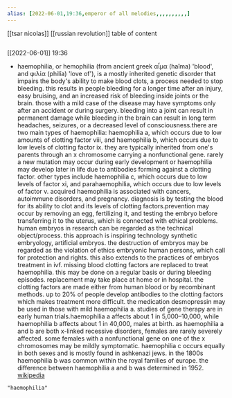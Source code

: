 ```yaml
---
alias: [2022-06-01,19:36,emperor of all melodies,,,,,,,,,,]
---
```

[[tsar nicolas]] [[russian revolution]]
table of content
```toc
```

[[2022-06-01]] 19:36
- haemophilia, or hemophilia (from ancient greek  αἷμα (haîma) 'blood', and  φιλία (philía) 'love of'), is a mostly inherited genetic disorder that impairs the body's ability to make blood clots, a process needed to stop bleeding. this results in people bleeding for a longer time after an injury, easy bruising, and an increased risk of bleeding inside joints or the brain. those with a mild case of the disease may have symptoms only after an accident or during surgery. bleeding into a joint can result in permanent damage while bleeding in the brain can result in long term headaches, seizures, or a decreased level of consciousness.there are two main types of haemophilia: haemophilia a, which occurs due to low amounts of clotting factor viii, and haemophilia b, which occurs due to low levels of clotting factor ix. they are typically inherited from one's parents through an x chromosome carrying a nonfunctional gene. rarely a new mutation may occur during early development or haemophilia may develop later in life due to antibodies forming against a clotting factor. other types include haemophilia c, which occurs due to low levels of factor xi, and parahaemophilia, which occurs due to low levels of factor v. acquired haemophilia is associated with cancers, autoimmune disorders, and pregnancy. diagnosis is by testing the blood for its ability to clot and its levels of clotting factors.prevention may occur by removing an egg, fertilizing it, and testing the embryo before transferring it to the uterus, which is connected with ethical problems. human embryos in research can be regarded as the technical object/process. this approach is inspiring technology synthetic embryology, artificial embryos. the destruction of embryos may be regarded as the violation of ethics embryonic human persons, which call for protection and rights. this also extends to the practices of embryos treatment in ivf. missing blood clotting factors are replaced to treat haemophilia. this may be done on a regular basis or during bleeding episodes. replacement may take place at home or in hospital. the clotting factors are made either from human blood or by recombinant methods. up to 20% of people develop antibodies to the clotting factors which makes treatment more difficult. the medication desmopressin may be used in those with mild haemophilia a. studies of gene therapy are in early human trials.haemophilia a affects about 1 in 5,000–10,000, while haemophilia b affects about 1 in 40,000, males at birth. as haemophilia a and b are both x-linked recessive disorders, females are rarely severely affected. some females with a nonfunctional gene on one of the x chromosomes may be mildly symptomatic. haemophilia c occurs equally in both sexes and is mostly found in ashkenazi jews. in the 1800s haemophilia b was common within the royal families of europe. the difference between haemophilia a and b was determined in 1952.
[wikipedia](https://en.wikipedia.org/wiki/haemophilia)
```query
"haemophilia"
```